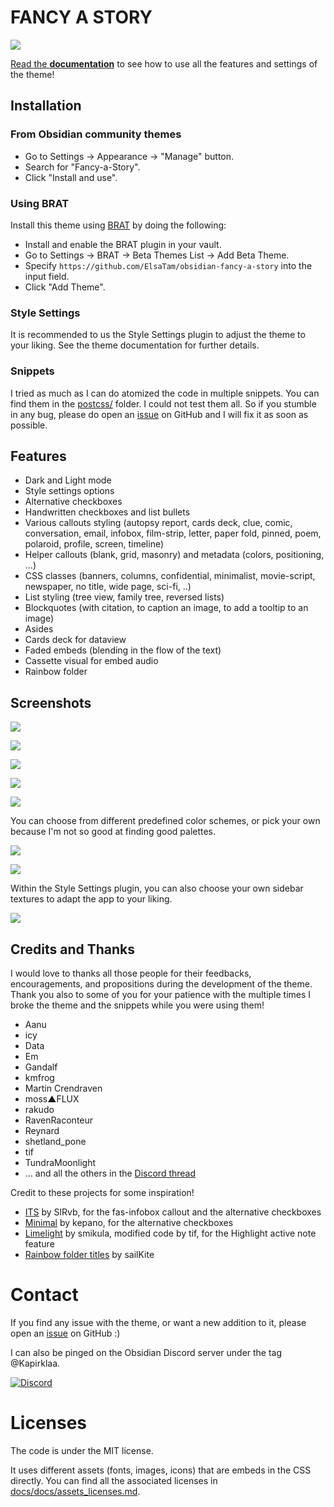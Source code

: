 FANCY A STORY
=============

![](screenshots/overview.webp)

[Read the **documentation**](https://elsatam.github.io/obsidian-fancy-a-story/) to see how to use all the features and settings of the theme!


Installation
------------

### From Obsidian community themes

- Go to Settings → Appearance → "Manage" button.
- Search for "Fancy-a-Story".
- Click "Install and use".


### Using BRAT

Install this theme using [BRAT](https://github.com/TfTHacker/obsidian42-brat) by doing the following:
- Install and enable the BRAT plugin in your vault.
- Go to Settings → BRAT → Beta Themes List → Add Beta Theme.
- Specify `https://github.com/ElsaTam/obsidian-fancy-a-story` into the input field.
- Click "Add Theme".

### Style Settings

It is recommended to us the Style Settings plugin to adjust the theme to your liking. See the theme documentation for further details.

### Snippets

I tried as much as I can do atomized the code in multiple snippets. You can find them in the [postcss/](postcss/) folder.
I could not test them all. So if you stumble in any bug, please do open an [issue](https://github.com/ElsaTam/obsidian-fancy-a-story/issues) on GitHub and I will fix it as soon as possible.

Features
--------

- Dark and Light mode
- Style settings options
- Alternative checkboxes
- Handwritten checkboxes and list bullets
- Various callouts styling (autopsy report, cards deck, clue, comic, conversation, email, infobox, film-strip, letter, paper fold, pinned, poem, polaroid, profile, screen, timeline)
- Helper callouts (blank, grid, masonry) and metadata (colors, positioning, ...)
- CSS classes (banners, columns, confidential, minimalist, movie-script, newspaper, no title, wide page, sci-fi, ..)
- List styling (tree view, family tree, reversed lists)
- Blockquotes (with citation, to caption an image, to add a tooltip to an image)
- Asides
- Cards deck for dataview
- Faded embeds (blending in the flow of the text)
- Cassette visual for embed audio
- Rainbow folder

Screenshots
-----------

![](screenshots/screenshot-timeline.webp)

![](screenshots/screenshot-cards-deck-and-newspaper.webp)

![](screenshots/screenshot-4-notes.webp)

![](screenshots/screenshot-lists.webp)

![](screenshots/alternate-doodle-icons.webp)

You can choose from different predefined color schemes, or pick your own because I'm not so good at finding good palettes.

![](screenshots/screenshot-light-themes-mini.webp)

![](screenshots/screenshot-dark-themes-mini.webp)

Within the Style Settings plugin, you can also choose your own sidebar textures to adapt the app to your liking.

![](screenshots/screenshot-textures.webp)

Credits and Thanks
------------------

I would love to thanks all those people for their feedbacks, encouragements, and propositions during the development of the theme. Thank you also to some of you for your patience with the multiple times I broke the theme and the snippets while you were using them!
- Aanu
- icy
- Data
- Em
- Gandalf
- kmfrog
- Martin Crendraven
- moss▲FLUX
- rakudo
- RavenRaconteur
- Reynard
- shetland_pone
- tif
- TundraMoonlight
- … and all the others in the [Discord thread](https://discord.com/channels/686053708261228577/1283473301682786305)


Credit to these projects for some inspiration!
- [ITS](https://github.com/SlRvb/Obsidian--ITS-Theme) by SlRvb, for the fas-infobox callout and the alternative checkboxes
- [Minimal](https://github.com/kepano/obsidian-minimal) by kepano, for the alternative checkboxes
- [Limelight](https://github.com/smikula/obsidian-limelight/tree/master) by smikula, modified code by tif, for the Highlight active note feature
- [Rainbow folder titles](https://github.com/r-u-s-h-i-k-e-s-h/Obsidian-CSS-Snippets/blob/Collection/Snippets/File%20explorer%20styling%20-%20Rainbow%20folder%20titles.md) by sailKite

# Contact

If you find any issue with the theme, or want a new addition to it, please open an [issue](https://github.com/ElsaTam/obsidian-fancy-a-story/issues) on GitHub :)

I can also be pinged on the Obsidian Discord server under the tag @Kapirklaa.

<a href="https://discord.gg/veuWUTm"><img alt="Discord" src="https://img.shields.io/discord/686053708261228577?color=%235865F2&label=Obsidian%20Members%20Group%20%28OMG%29&labelColor=%23252525&logo=discord&style=for-the-badge"></a>

# Licenses

The code is under the MIT license.

It uses different assets (fonts, images, icons) that are embeds in the CSS directly. You can find all the associated licenses in [docs/docs/assets_licenses.md](docs/docs/assets_licenses.md).

